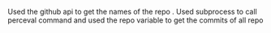 Used the github api to get the names of the repo .
Used subprocess to call perceval command and used the repo variable to get the commits of all repo
